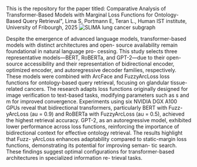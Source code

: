 This is the repository for the paper titled: Comparative Analysis of Transformer-Based Models with Marginal Loss Functions for Ontology-Based Query Retrieval", Lima S, Portmann E, Teran L., Human IST institute, University of Fribourgh, 2025
![SLIMA lung cancer subgraph](https://github.com/user-attachments/assets/70fb3283-77d3-4d27-a685-80e8406586d4)


Despite the emergence of advanced language models,
transformer-based models with distinct architectures and open-
source availability remain foundational in natural language pro-
cessing. This study selects three representative models—BERT,
RoBERTa, and GPT-2—due to their open-source accessibility and
their representation of bidirectional encoder, optimized encoder,
and autoregressive decoder families, respectively. These models
were combined with ArcFace and FuzzyArcLoss loss functions
for ontology-based query retrieval, focusing on glandular tissue-
related cancers. The research adapts loss functions originally
designed for image verification to text-based tasks, modifying
parameters such as s and m for improved convergence.
Experiments using six NVIDIA DGX A100 GPUs reveal
that bidirectional transformers, particularly BERT with Fuzz-
yArcLoss (au = 0.9) and RoBERTa with FuzzyArcLoss (au =
0.5), achieved the highest retrieval accuracy. GPT-2, as an
autoregressive model, exhibited lower performance across loss
functions, reinforcing the importance of bidirectional context
for effective ontology retrieval. The results highlight that Fuzz-
yArcLoss enhances adaptability compared to static-margin loss
functions, demonstrating its potential for improving seman-
tic search. These findings suggest optimal configurations for
transformer-based architectures in specialized information re-
trieval tasks.
